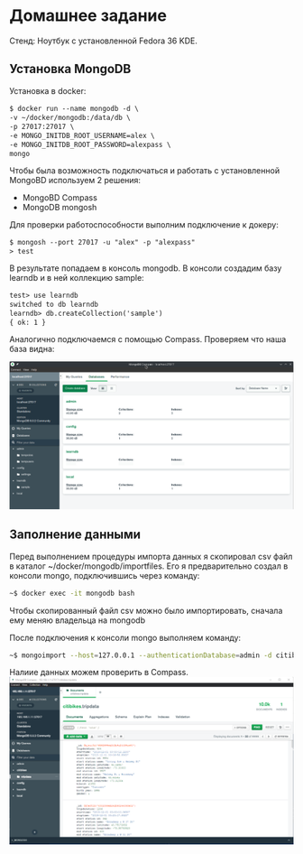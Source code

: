 # Домашнее задание

Стенд: Ноутбук с установленной Fedora 36 KDE.

## Установка MongoDB 

Установка в docker:

```code
$ docker run --name mongodb -d \
-v ~/docker/mongodb:/data/db \
-p 27017:27017 \
-e MONGO_INITDB_ROOT_USERNAME=alex \
-e MONGO_INITDB_ROOT_PASSWORD=alexpass \
mongo
```

Чтобы была возможность подключаться и работать с установленной MongoBD используем 2 решения:
- MongoBD Compass
- MongoDB mongosh

Для проверки работоспособности выполним подключение к докеру:

```
$ mongosh --port 27017 -u "alex" -p "alexpass"
> test
```

В результате попадаем в консоль mongodb. В консоли создадим базу learndb и в ней коллекцию sample:

```code
test> use learndb
switched to db learndb
learndb> db.createCollection('sample')
{ ok: 1 }
```

Аналогично подключаемся с помощью Compass. Проверяем что наша база видна:

![compass][1]

[1]: ../img/compass.png


## Заполнение данными

Перед выполнением процедуры импорта данных я скопировал csv файл в каталог ~/docker/mongodb/importfiles. 
Его я предварительно создал в консоли mongo, подключившись через команду:

```bash
~$ docker exec -it mongodb bash
```

Чтобы скопированный файл csv можно было импортировать, сначала ему меняю владельца на mongodb

После подключения к консоли mongo выполняем команду:

```bash
~$ mongoimport --host=127.0.0.1 --authenticationDatabase=admin -d citibikes -c tripdata --type csv --file /data/db/importfiles/201912-citibike-tripdata-subset.csv --headerline --username 'alex' --password 'alexpass'
```

Налиие данных можем проверить в Compass.
![compass_bikes][2]

[2]: ../img/compass_citibikes.png
